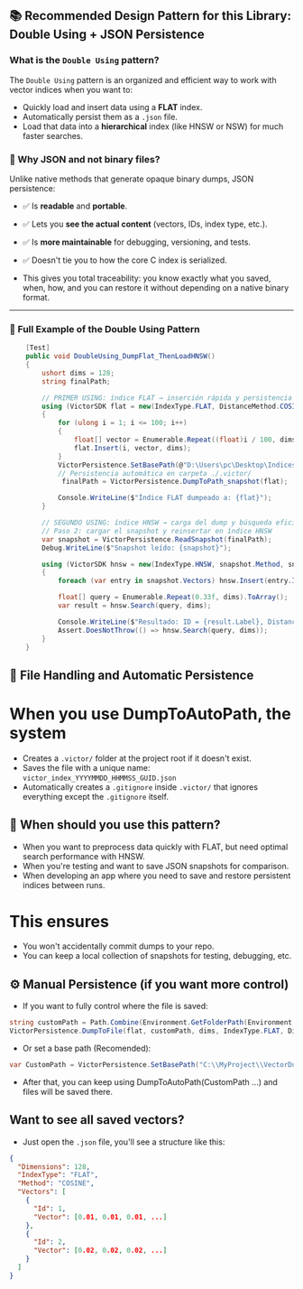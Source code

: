 ## 📚 Recommended Design Pattern for this Library: Double Using + JSON Persistence

### What is the `Double Using` pattern?

The `Double Using` pattern is an organized and efficient way to work with vector indices when you want to:

- Quickly load and insert data using a **FLAT** index.
- Automatically persist them as a `.json` file.
- Load that data into a **hierarchical** index (like HNSW or NSW) for much faster searches.

### 🎯 Why JSON and not binary files?

Unlike native methods that generate opaque binary dumps, JSON persistence:

- ✅ Is **readable** and **portable**.
- ✅ Lets you **see the actual content** (vectors, IDs, index type, etc.).
- ✅ Is **more maintainable** for debugging, versioning, and tests.
- ✅ Doesn't tie you to how the core C index is serialized.

- This gives you total traceability: you know exactly what you saved, when, how, and you can restore it without depending on a native binary format.

---

### 🧪 Full Example of the Double Using Pattern

```csharp
    [Test]
    public void DoubleUsing_DumpFlat_ThenLoadHNSW()
    {
        ushort dims = 128;
        string finalPath;

        // PRIMER USING: índice FLAT → inserción rápida y persistencia
        using (VictorSDK flat = new(IndexType.FLAT, DistanceMethod.COSINE, dims))
        {
            for (ulong i = 1; i <= 100; i++)
            {
                float[] vector = Enumerable.Repeat((float)i / 100, dims).ToArray();
                flat.Insert(i, vector, dims);
            }
            VictorPersistence.SetBasePath(@"D:\Users\pc\Desktop\Indices");
            // Persistencia automática en carpeta ./.victor/
             finalPath = VictorPersistence.DumpToPath_snapshot(flat);

            Console.WriteLine($"Índice FLAT dumpeado a: {flat}");
        }

        // SEGUNDO USING: índice HNSW → carga del dump y búsqueda eficiente
        // Paso 2: cargar el snapshot y reinsertar en índice HNSW 
        var snapshot = VictorPersistence.ReadSnapshot(finalPath);
        Debug.WriteLine($"Snapshot leído: {snapshot}");

        using (VictorSDK hnsw = new(IndexType.HNSW, snapshot.Method, snapshot.Dimensions, HNSWContext.Create()))
        {
            foreach (var entry in snapshot.Vectors) hnsw.Insert(entry.Id, entry.Vector, snapshot.Dimensions);

            float[] query = Enumerable.Repeat(0.33f, dims).ToArray();
            var result = hnsw.Search(query, dims);

            Console.WriteLine($"Resultado: ID = {result.Label}, Distancia = {result.Distance}");
            Assert.DoesNotThrow(() => hnsw.Search(query, dims));
        }
    }
```

## 📂 File Handling and Automatic Persistence

# When you use DumpToAutoPath, the system

- Creates a `.victor/` folder at the project root if it doesn't exist.
- Saves the file with a unique name: `victor_index_YYYYMMDD_HHMMSS_GUID.json`
- Automatically creates a `.gitignore` inside `.victor/` that ignores everything except the `.gitignore` itself.

## 🧠 When should you use this pattern?

- When you want to preprocess data quickly with FLAT, but need optimal search performance with HNSW.
- When you're testing and want to save JSON snapshots for comparison.
- When developing an app where you need to save and restore persistent indices between runs.

# This ensures

- You won't accidentally commit dumps to your repo.
- You can keep a local collection of snapshots for testing, debugging, etc.

## ⚙️ Manual Persistence (if you want more control)

- If you want to fully control where the file is saved:

```csharp
string customPath = Path.Combine(Environment.GetFolderPath(Environment.SpecialFolder.Desktop), "my_index.json");
VictorPersistence.DumpToFile(flat, customPath, dims, IndexType.FLAT, DistanceMethod.COSINE, flat.GetInsertedVectors());
```

- Or set a base path (Recomended):

```csharp
var CustomPath = VictorPersistence.SetBasePath("C:\\MyProject\\VectorDumps");
```

- After that, you can keep using DumpToAutoPath(CustomPath ...) and files will be saved there.

## Want to see all saved vectors?

- Just open the `.json` file, you'll see a structure like this:

```json
{
  "Dimensions": 128,
  "IndexType": "FLAT",
  "Method": "COSINE",
  "Vectors": [
    {
      "Id": 1,
      "Vector": [0.01, 0.01, 0.01, ...]
    },
    {
      "Id": 2,
      "Vector": [0.02, 0.02, 0.02, ...]
    }
  ]
}
```
